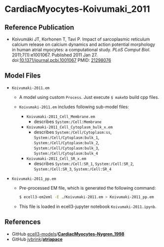 CardiacMyocytes-Koivumaki_2011
==========================

Reference Publication
---------------------

* Koivumäki JT, Korhonen T, Tavi P. Impact of sarcoplasmic reticulum calcium release on calcium dynamics and action potential morphology in human atrial myocytes: a computational study. *PLoS Comput Biol*. 2011;7(1):e1001067. Published 2011 Jan 27. doi:[10.1371/journal.pcbi.1001067](https://doi.org/10.1371/journal.pcbi.1001067) PMID: [21298076](https://pubmed.ncbi.nlm.nih.gov/21298076/)

Model Files
-----------

* `Koivumaki-2011.em`
  
  * A model using custom `Process`. Just execute `$ make`to build cpp files.
  
  * `Koivumaki-2011.em` includes following sub-model files:
    * `Koivumaki-2011_Cell_Membrane.em`
      * describes `System:/Cell:Membrane`
    * `Koivumaki-2011_Cell_Cytoplasm_bulk_x.em`
      * describes `System:/Cell/Cytoplasm:ss`, `System:/Cell/Cytoplasm:bulk_1`, `System:/Cell/Cytoplasm:bulk_2`, `System:/Cell/Cytoplasm:bulk_3`, `System:/Cell/Cytoplasm:bulk_4`
    * `Koivumaki-2011_Cell_SR_x.em`
      * describes `System:/Cell:SR_1`, `System:/Cell:SR_2`, `System:/Cell:SR_3`, `System:/Cell:SR_4`
  
* `Koivumaki-2011_pp.em`

  * Pre-processed EM file, which is generated the following command:

    ```bash
    $ ecell3-em2eml -E ./Koivumaki-2011.em > Koivumaki-2011_pp.em
    ```

  * This file is loaded in ecell3-jupyter notebook `Koivumaki-2011.ipynb`.

References
-----------

* GitHub [ecell3-models](https://github.com/ecell3-models)/**[CardiacMyocytes-Nygren_1998](https://github.com/ecell3-models/CardiacMyocytes-Nygren_1998)**
* GitHub [jvbrink](https://github.com/jvbrink)/**[atriapace](https://github.com/jvbrink/atriapace)**

